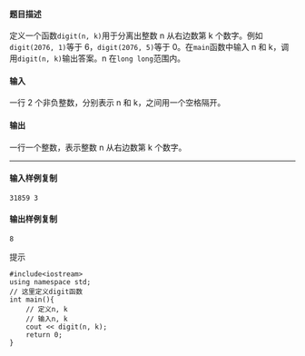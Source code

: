 #### 题目描述

定义一个函数`digit(n, k)`用于分离出整数 n 从右边数第 k 个数字。例如`digit(2076, 1)`等于 6，`digit(2076, 5)`等于 0。在`main`函数中输入 n 和 k，调用`digit(n, k)`输出答案。n 在`long long`范围内。  

#### 输入

一行 2 个非负整数，分别表示 n 和 k，之间用一个空格隔开。

#### 输出

一行一个整数，表示整数 n 从右边数第 k 个数字。  

___

#### 输入样例复制

```
31859 3
```

#### 输出样例复制

```
8
```

提示
​
```
#include<iostream>
using namespace std;
// 这里定义digit函数
int main(){
    // 定义n, k
    // 输入n, k
    cout << digit(n, k);
    return 0;
}
```
